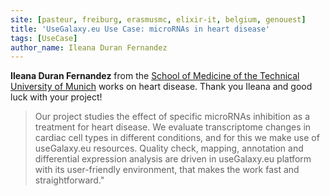 ```yaml
---
site: [pasteur, freiburg, erasmusmc, elixir-it, belgium, genouest]
title: 'UseGalaxy.eu Use Case: microRNAs in heart disease'
tags: [UseCase]
author_name: Ileana Duran Fernandez
---
```


__Ileana Duran Fernandez__ from the [School of Medicine of the Technical University of Munich](https://www.ipt.med.tum.de/en) works on heart disease. Thank you Ileana and good luck with your project!

> Our project studies the effect of specific microRNAs inhibition as a treatment for heart disease. We evaluate transcriptome changes in cardiac cell types in different conditions, and for this we make use of useGalaxy.eu resources. Quality check, mapping, annotation and differential expression analysis are driven in useGalaxy.eu platform with its user-friendly environment, that makes the work fast and straightforward."


